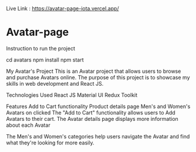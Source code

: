 Live Link : https://avatar-page-iota.vercel.app/
# Avatar-page
Instruction to run the project

cd avatars
npm install
npm start

My Avatar's Project
This is an Avatar project that allows users to browse and purchase Avatars online. The purpose of this project is to showcase my skills in web development and React JS.

Technologies Used
React JS
Material UI
Redux Toolkit

Features
Add to Cart functionality
Product details page
Men's and Women's Avatars on clicked
The "Add to Cart" functionality allows users to Add Avatars to their cart. The Avatar details page displays more information about each Avatar

The Men's and Women's categories help users navigate the Avatar and find what they're looking for more easily.
